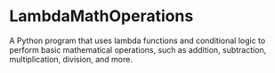 # LambdaMathOperations
A Python program that uses lambda functions and conditional logic to perform basic mathematical operations, such as addition, subtraction, multiplication, division, and more.
